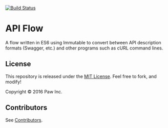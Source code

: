 [![Build Status](https://travis-ci.org/luckymarmot/API-Flow.svg?branch=master)](https://travis-ci.org/luckymarmot/API-Flow)

# API Flow

A flow written in ES6 using Immutable to convert between API description formats (Swagger, etc.) and other programs such as cURL command lines.

## License

This repository is released under the [MIT License](LICENSE). Feel free to fork, and modify!

Copyright © 2016 Paw Inc.

## Contributors

See [Contributors](https://github.com/luckymarmot/API-Flow/graphs/contributors).
